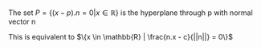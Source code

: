 The set $P = \{(x-p).n = 0 | x \in \mathbb{R}\}$ is the hyperplane through p with normal vector n

This is equivalent to $\{x \in \mathbb{R} | \frac{n.x - c}{||n||} = 0\}$

